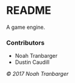 # README #

A game engine.

### Contributors ###
* Noah Tranbarger
* Dustin Caudill

_© 2017 Noah Tranbarger_